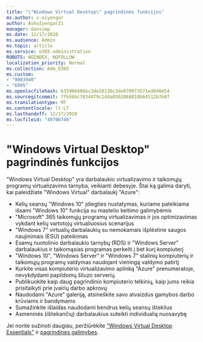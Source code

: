 ```yaml
---
title: "\"Windows Virtual Desktop\" pagrindinės funkcijos"
ms.author: v-aiyengar
author: AshaIyengar21
manager: dansimp
ms.date: 12/17/2020
ms.audience: Admin
ms.topic: article
ms.service: o365-administration
ROBOTS: NOINDEX, NOFOLLOW
localization_priority: Normal
ms.collection: Adm_O365
ms.custom:
- "9003940"
- "6995"
ms.openlocfilehash: b35986606bc2de28130c3de970973571ed040d54
ms.sourcegitcommit: ffb56bc78344f9c1d4a0302868818b64512b7b07
ms.translationtype: MT
ms.contentlocale: lt-LT
ms.lasthandoff: 12/17/2020
ms.locfileid: "49706746"
---
```

# <a name="key-capabilities-of-windows-virtual-desktop"></a>"Windows Virtual Desktop" pagrindinės funkcijos

"Windows Virtual Desktop" yra darbalaukio virtualizavimo ir taikomųjų programų virtualizavimo tarnyba, veikianti debesyje. Štai ką galima daryti, kai paleidžiate "Windows Virtual" darbalaukį "Azure":

- Kelių seansų "Windows 10" įdiegties nustatymas, kuriame pateikiama išsami "Windows 10" funkcija su mastelio keitimo galimybėmis
- "Microsoft" 365 taikomųjų programų virtualizavimas ir jos optimizavimas vykdant kelių vartotojų virtualiuosius scenarijus
- "Windows 7" virtualių darbalaukių su nemokamais išplėstine saugos naujinimais (ESU) pateikimas
- Esamų nuotolinio darbalaukio tarnybų (RDS) ir "Windows Server" darbalaukius ir taikomąsias programas perkelti į bet kurį kompiuterį
- "Windows 10", "Windows Server" ir "Windows 7" stalinių kompiuterių ir taikomųjų programų valdymas naudojant vieningą valdymo patirtį
- Kurkite visas kompiuterio virtualizavimo aplinką "Azure" prenumeratoje, nevykdydami papildomų šliuzo serverių
- Publikuokite kaip daug pagrindinio kompiuterio telkinių, kaip jums reikia prisitaikyti prie įvairių darbo apkrovų
- Naudodami "Azure" galeriją, atsineškite savo atvaizdus gamybos darbo krūviams ir bandymams
- Sumažinkite išlaidas naudodami bendrus kelių seansų išteklius
- Asmeninės (išliekančių) darbalaukius suteikti individualią nuosavybę

Jei norite sužinoti daugiau, peržiūrėkite ["Windows Virtual Desktop Essentials"](https://go.microsoft.com/fwlink/?linkid=2127033) ir [pagrindines galimybes](https://go.microsoft.com/fwlink/?linkid=2127033).

